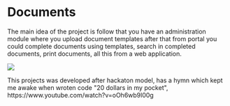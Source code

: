 Documents
=========
<p>
The main idea of the project is follow that you have an administration module where you upload document templates after that from portal you could complete documents using templates, search in completed documents, print documents, all this from a web application.
</p>
<img src="http://i.imgur.com/QXdXWhf.png?1">
<p>
This projects was developed after hackaton model, has a hymn which kept me awake when wroten code "20 dollars in my pocket", https://www.youtube.com/watch?v=oOh6wb9l00g 
</p>
